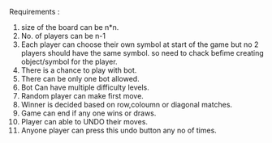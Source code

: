 Requirements :
1) size of the board can be n*n.
2) No. of players can be n-1
3) Each player can choose their own symbol at start of the game but no 2 players should have the same symbol. so need to chack befime creating object/symbol for the player. 
4) There is a chance to play with bot.
5) There can be only one bot allowed.
6) Bot Can have multiple difficulty levels.
7) Random player can make first move.
8) Winner is decided based on row,coloumn or diagonal matches.
9) Game can end if any one wins or draws.
10) Player can able to UNDO their moves.
11) Anyone player can press this undo button any no of times.


